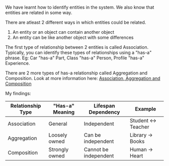 We have learnt how to identify entities in the system. We also know that entities are related in some way.

There are atleast 2 different ways in which entities could be related.

1. An entity or an object can contain another object
2. An entity can be like another object with some differences

The first type of relationship between 2 entities is called Association. Typically, you can identify these types of relationships using a "has-a" phrase. Eg: Car "has-a" Part, Class "has-a" Person, Profile "has-a" Experience.

There are 2 more types of has-a relationship called Aggregation and Composition. Look at more information here: [Association, Aggregation and Composition](http://ootips.org/uml-hasa.html)

My findings:

| Relationship Type | "Has-a" Meaning | Lifespan Dependency   | Example           |
| ----------------- | --------------- | --------------------- | ----------------- |
| Association       | General         | Independent           | Student ↔ Teacher |
| Aggregation       | Loosely owned   | Can be independent    | Library → Books   |
| Composition       | Strongly owned  | Cannot be independent | Human → Heart     |
